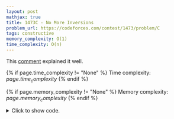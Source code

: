 ```yaml
---
layout: post
mathjax: true
title: 1473C - No More Inversions
problem_url: https://codeforces.com/contest/1473/problem/C
tags: constructive
memory_complexity: O(1)
time_complexity: O(n)
---
```


This [comment](https://codeforces.com/blog/entry/86743#comment-748158)
explained it well.


{% if page.time_complexity != "None" %}
Time complexity: ${{ page.time_complexity }}$
{% endif %}

{% if page.memory_complexity != "None" %}
Memory complexity: ${{ page.memory_complexity }}$
{% endif %}

<details>
<summary>
<p style="display:inline">Click to show code.</p>
</summary>
```cpp
{% raw %}
using namespace std;
using ll = long long;
using ii = pair<int, int>;
using vi = vector<int>;
int main(void)
{
    ios::sync_with_stdio(false), cin.tie(NULL);
    int t;
    cin >> t;
    while (t--)
    {
        int n, k;
        cin >> n >> k;
        for (int i = 1; i <= 2 * k - n - 1; ++i)
            cout << i << " ";
        for (int i = k; i >= 2 * k - n; --i)
            cout << i << " ";
    }
    return 0;
}

{% endraw %}
```
</details>

